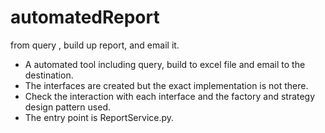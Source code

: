 # automatedReport
from query , build up report, and email it.

- A automated tool including query, build to excel file and email to the destination.
- The interfaces are created but the exact implementation is not there. 
- Check the interaction with each interface and the factory and strategy design pattern used.
- The entry point is ReportService.py.
